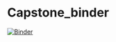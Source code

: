 # Capstone_binder

[![Binder](https://mybinder.org/badge_logo.svg)](https://mybinder.org/v2/gh/HabiAshourichoshali/Capstone_binder/main?filepath=binder_notebook-interface.ipynb)

